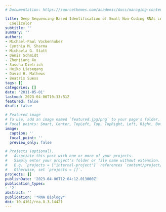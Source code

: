 ```yaml
---
# Documentation: https://sourcethemes.com/academic/docs/managing-content/

title: Deep Sequencing-Based Identification of Small Non-Coding RNAs in Streptomyces
  Coelicolor
subtitle: ''
summary: ''
authors:
- Michael-Paul Vockenhuber
- Cynthia M. Sharma
- Michaela G. Statt
- Denis Schmidt
- Zhenjiang Xu
- Sascha Dietrich
- Heiko Liesegang
- David H. Mathews
- Beatrix Suess
tags: []
categories: []
date: '2011-05-01'
lastmod: 2023-04-06T10:33:51Z
featured: false
draft: false

# Featured image
# To use, add an image named `featured.jpg/png` to your page's folder.
# Focal points: Smart, Center, TopLeft, Top, TopRight, Left, Right, BottomLeft, Bottom, BottomRight.
image:
  caption: ''
  focal_point: ''
  preview_only: false

# Projects (optional).
#   Associate this post with one or more of your projects.
#   Simply enter your project's folder or file name without extension.
#   E.g. `projects = ["internal-project"]` references `content/project/deep-learning/index.md`.
#   Otherwise, set `projects = []`.
projects: []
publishDate: '2023-04-06T12:04:12.013000Z'
publication_types:
- '2'
abstract: ''
publication: '*RNA Biology*'
doi: 10.4161/rna.8.3.14421
---
```

